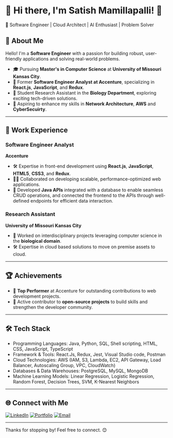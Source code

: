  # 🌟 Hi there, I'm Satish Mamillapalli! 👋
 🌟 Software Engineer | Cloud Architect | AI Enthusiast | Problem Solver


## 🎯 About Me

Hello! I'm a **Software Engineer** with a passion for building robust, user-friendly applications and solving real-world problems.  
- 🎓 Pursuing **Master's in Computer Science** at **University of Missouri Kansas City**.  
- 💼 Former **Software Engineer Analyst at Accenture**, specializing in **React.js**, **JavaScript**, and **Redux**.  
- 🔬 Student Research Assistant in the **Biology Department**, exploring exciting tech-driven solutions.  
- 🌟 Aspiring to enhance my skills in **Network Architecture**, **AWS** and **CyberSecuirty**.

---

## 💼 Work Experience

### **Software Engineer Analyst**  
**Accenture**  
- 🛠️ Expertise in front-end development using **React.js**, **JavaScript**, **HTML5**, **CSS3**, and **Redux**.  
- 👨‍💻 Collaborated on developing scalable, performance-optimized web applications.
- 📄 Developed **Java APIs** integrated with a database to enable seamless CRUD operations, and connected the frontend to the APIs through well-defined endpoints for efficient data interaction.
  
### **Research Assistant**  
**University of Missouri Kansas City**  
- 🔬 Worked on interdisciplinary projects leveraging computer science in the **biological domain**.
- 🛠️ Expertise in cloud based solutions to move on premise assets to cloud.

---

## 🏆 Achievements
- 🏅 **Top Performer** at Accenture for outstanding contributions to web development projects.  
- 🌟 Active contributor to **open-source projects** to build skills and strengthen the developer community.

---

## 🛠️ Tech Stack

- Programming Languages: Java, Python, SQL, Shell scripting, HTML, CSS, JavaScript, TypeScript
- Framework & Tools: React.Js, Redux, Jest, Visual Studio code, Postman
- Cloud Technologies: AWS (IAM, S3, Lambda, EC2, API Gateway, Load Balancer, Autoscaling Group, VPC, CloudWatch)
- Databases & Data Warehouses: PostgreSQL, MySQL, MongoDB
- Machine Learning Models: Linear Regression, Logistic Regression, Random Forest, Decision Trees, SVM, K-Nearest Neighbors

---

## 🌐 Connect with Me

[![LinkedIn](https://img.shields.io/badge/LinkedIn-blue?style=flat-square&logo=linkedin&logoColor=white)]((https://www.linkedin.com/in/satishmamillapalli09/))  [![Portfolio](https://img.shields.io/badge/Portfolio-black?style=flat-square&logo=github&logoColor=white)](https://yourportfolio.com)  [![Email](https://img.shields.io/badge/Email-red?style=flat-square&logo=gmail&logoColor=white)](mailto:satishmamillapalli96@gmail.com)  

---

Thanks for stopping by! Feel free to connect. 😊
